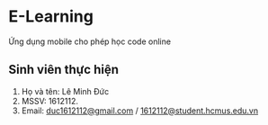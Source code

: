 # E-Learning
Ứng dụng mobile cho phép học code online

## Sinh viên thực hiện
1. Họ và tên: Lê Minh Đức
2. MSSV: 1612112.
3. Email: duc1612112@gmail.com / 1612112@student.hcmus.edu.vn